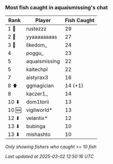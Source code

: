 ### Most fish caught in aquaismissing's chat
| Rank | Player | Fish Caught |
|------|--------|-----------|
| 1 🥇  | rustezzz  | 29 |
| 2 🥈  | yyaaaaaaaas  | 27 |
| 3 🥉  | likedom_  | 24 |
| 4  | poggu_  | 23 |
| 5  | aquaismissing  | 22 |
| 5  | kaitechpl  | 22 |
| 7  | aistyrax3  | 16 |
| 8 ⬆ | ggmagician  | 14 (+1) |
| 8  | kaczer1_  | 14 |
| 10 ⬇ | dom1torii  | 13 |
| 10 🆕 | vigilworld*  | 13 |
| 12 ⬇ | velantix*  | 12 |
| 13 ⬇ | bubinga  | 10 |
| 13 ⬇ | mishashto  | 10 |

_Only showing fishers who caught >= 10 fish_

_Last updated at 2025-03-02 12:50:16 UTC_